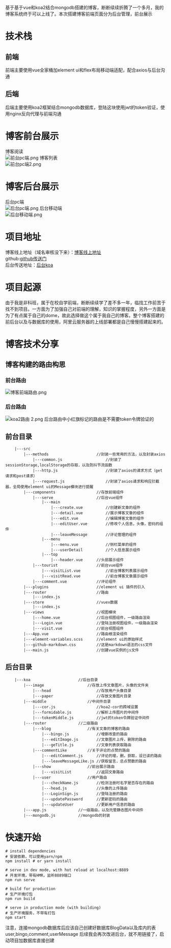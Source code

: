 基于基于vue和koa2结合mongodb搭建的博客，断断续续折腾了一个多月，我的博客系统终于可以上线了。本次搭建博客前端页面分为后台管理，前台展示
# 技术栈
## 前端
前端主要使用vue全家桶加element ui和flex布局移动端适配，配合axios与后台沟通
## 后端
后端主要使用koa2框架结合mongodb数据库，登陆这块使用jwt的token验证，使用nginx反向代理与前端沟通
# 博客前台展示
博客阅读  
![前台pc端.png](http://47.102.214.249:3000/paper/前台pc端.png)
博客列表  
![前台pc端2.png](http://47.102.214.249:3000/paper/前台pc端2.png)
# 博客后台展示
后台pc端  
![后台pc端.png](http://47.102.214.249:3000/paper/后台pc端.png)
后台移动端  
![后台移动端.png](http://47.102.214.249:3000/paper/后台移动端.png)
# 项目地址
博客线上地址（域名审核没下来）：[博客线上地址](http://47.102.214.249:3000)  
github:[github传送门](https://github.com/lbb-lbb/bulid-bingo)  
后台传送地址：[后台koa](https://github.com/lbb-lbb/bingo-serve-koa) 
# 项目起源
由于我是非科班，属于在校自学前端，断断续续学了差不多一年，临找工作前苦于找不到项目。一方面为了加强自己对前端的理解，知识的掌握程度，另外一方面是为了有点属于自己的dome，故此选择做这个属于我自己的博客。整个博客搭建的前后台以及与数据库的使用，阿里云服务器的上线部署都是自己慢慢搭建起来的。
# 博客技术分享
## 博客构建的路由构思
### 前台路由
![博客前端路由.png](http://47.102.214.249:3000/paper/博客前端路由.png)
### 后台路由
![koa2路由 2.png](http://47.102.214.249:3000/paper/koa2路由(2).png)
后台路由中小红旗标记的路由是不需要token令牌验证的
## 前台目录
        |---src
            |---methods                     //封装一些常用的方法，以及封装axios
                |---common.js                   //封装了sessionStorage,localStorage的存取，以及防抖节流函数
                |---http.js                     //封装了axios的请求方式（get请求和post请求）
                |---request.js                  //封装了axios请求和响应拦截器，全局使用element ui的Message模块进行提醒
            |---components                  //存放前端组件
                |---serve                   //后台vue组件
                    |---main
                        |---create.vue          //创建新文章的组件
                        |---detail.vue          //展示博客文章的组件
                        |---edit.vue            //编辑博客文章的组件
                        |---editUser.vue        //修改个人信息，头像，密码的组件
                        |---leaveMessage        //评论管理的组件            
                    |---menu
                        |---menu.vue            //侧栏菜单的组件
                        |---userDetail          //个人信息展示组件
                    |---top
                        |---header.vue      //头部展示组件
                |---tourist                 //前台vue组件
                    |---visitList.vue           //前台博客列表展示组件
                    |---visitRead.vue           //前台博客文章展示组件
                |---comment.vue             //评论组件
            |---plugins                     //element ui 插件的引入
            |---router                      //路由
                |---index.js
            |---store                       //vuex数据 
                |---index.js
            |---views                       //视图模块 
                |---home.vue                //后台视图组件，一级路由渲染
                |---Login.vue               //登陆注册视图组件，一级路由渲染
                |---visit.vue               //前台视图组件
            |---App.vue                     //路由根渲染组件 
            |---element-variables.scss      //element ui的原始样式 
            |---github-markdown.css         //这是markdown语法的css文件
            |---main.js                     //创建vue实例的js文件  
## 后台目录
        |---koa                     //后台目录
            |---image                   //存放上传文章图片，头像的文件夹
                |---head                    //存放用户头像目录
                |---paper                   //存放文章图片目录
            |---middle                  //中间件目录
                |---cor.js                  //koa2-cor的跨域设置
                |---formidable.js           //解析上传图片的中间件
                |---tokenMiddle.js          //jwt的token令牌验证中间件
            |---router              //二级路由
                |---blog                //有关文章的博客的路由
                    |---bingo.js            //增删改查的路由    
                    |---editImage.js        //文章图片上传，删除的路由
                    |---geTitle.js          //文章列表获取路由
                |---commentLike         //关于评论的点赞的路由
                    |---editComment.js      //评论的增，删，获取，设已读的路由
                    |---leaveMessageLike.js //获取留言，总点赞数的路由
                |---show                //前台展示路由
                    |---visitList           //返回文章路由
                |---user                //用户路由
                    |---checkName.js        //检测注册时名字是否存在的路由
                    |---head.js             //头像的上传路由
                    |---LoginSign.js        //登陆注册的路由
                    |---updatePassword      //更新密码的路由
                    |---updateUser          //更新用户信息的路由
            |---app.js              //一级路由，以及托管静态图片中间件
            |---mongodb.js          //mongodb的封装
# 快速开始
```
# install dependencies 
# 安装依赖，可以使用yarn/npm
npm install # or yarn install

# serve in dev mode, with hot reload at localhost:8889
# 开发环境，带有HMR，监听8889端口
npm run serve

# build for production
# 生产环境打包
npm run build

# serve in production mode (with building)
# 生产环境服务，不带有打包
npm start

```
注意，连接mongodb数据库后应该自己创建好数据库BlogData以及库内的表user,bingo,comment,userMessage
后续我会再次改进后台，就不用链接了，启动项目加数据库直接创建
